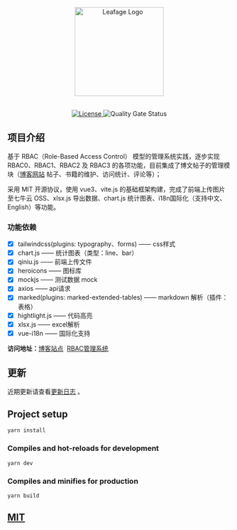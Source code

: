 <p align="center">
  <a href="https://console.leafage.top" target="_blank">
    <img alt="Leafage Logo" src="public/svg/logo.svg" width="200" height="200"/>
  </a>
</p>

<p align="center">
  <br>
  <a href="https://github.com/little3201/leafage-ms/blob/master/LICENSE">
    <img src="https://img.shields.io/github/license/little3201/leafage-ms.svg" alt="License">
  </a>
  <img alt="Quality Gate Status" src="https://sonarcloud.io/api/project_badges/measure?project=little3201_leafage-ms&metric=alert_status">
</p>

## 项目介绍

基于 RBAC（Role-Based Access Control） 模型的管理系统实践，逐步实现 RBAC0、RBAC1、RBAC2 及 RBAC3 的各项功能，目前集成了博文帖子的管理模块（[博客网站](https://www.leafage.top) 帖子、书籍的维护、访问统计、评论等）；

采用 MIT 开源协议，使用 vue3、vite.js 的基础框架构建，完成了前端上传图片至七牛云 OSS、xlsx.js 导出数据、chart.js 统计图表、i18n国际化（支持中文、English）等功能。

### 功能依赖

- [x] tailwindcss(plugins: typography、forms) —— css样式
- [x] chart.js —— 统计图表（类型：line、bar）
- [x] qiniu.js —— 前端上传文件
- [x] heroicons —— 图标库
- [x] mockjs —— 测试数据 mock
- [x] axios —— api请求
- [x] marked(plugins: marked-extended-tables) —— markdown 解析（插件：表格）
- [x] hightlight.js —— 代码高亮
- [x] xlsx.js —— excel解析
- [x] vue-i18n —— 国际化支持

**访问地址：**<a href="https://www.leafage.top">博客站点</a>&nbsp;&nbsp;<a href="https://console.leafage.top">RBAC管理系统</a>

## 更新

近期更新请查看[更新日志](CHANGELOG.md) 。

## Project setup
```
yarn install
```

### Compiles and hot-reloads for development
```
yarn dev
```

### Compiles and minifies for production
```
yarn build
```

<a href="https://github.com/little3201/leafage-ms/blob/master/LICENSE">
  <h2>MIT</h2>
</a>
